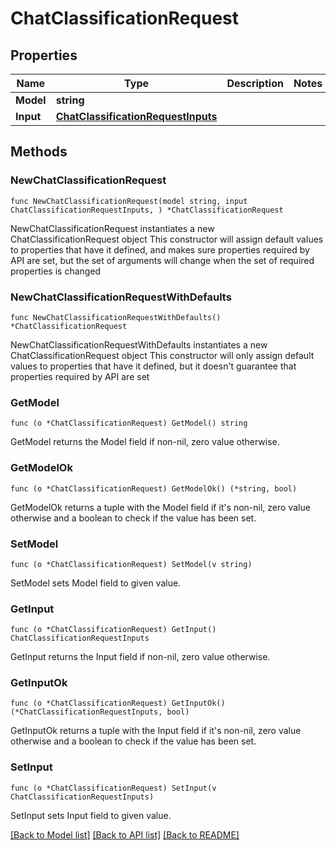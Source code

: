 # ChatClassificationRequest

## Properties

Name | Type | Description | Notes
------------ | ------------- | ------------- | -------------
**Model** | **string** |  | 
**Input** | [**ChatClassificationRequestInputs**](ChatClassificationRequestInputs.md) |  | 

## Methods

### NewChatClassificationRequest

`func NewChatClassificationRequest(model string, input ChatClassificationRequestInputs, ) *ChatClassificationRequest`

NewChatClassificationRequest instantiates a new ChatClassificationRequest object
This constructor will assign default values to properties that have it defined,
and makes sure properties required by API are set, but the set of arguments
will change when the set of required properties is changed

### NewChatClassificationRequestWithDefaults

`func NewChatClassificationRequestWithDefaults() *ChatClassificationRequest`

NewChatClassificationRequestWithDefaults instantiates a new ChatClassificationRequest object
This constructor will only assign default values to properties that have it defined,
but it doesn't guarantee that properties required by API are set

### GetModel

`func (o *ChatClassificationRequest) GetModel() string`

GetModel returns the Model field if non-nil, zero value otherwise.

### GetModelOk

`func (o *ChatClassificationRequest) GetModelOk() (*string, bool)`

GetModelOk returns a tuple with the Model field if it's non-nil, zero value otherwise
and a boolean to check if the value has been set.

### SetModel

`func (o *ChatClassificationRequest) SetModel(v string)`

SetModel sets Model field to given value.


### GetInput

`func (o *ChatClassificationRequest) GetInput() ChatClassificationRequestInputs`

GetInput returns the Input field if non-nil, zero value otherwise.

### GetInputOk

`func (o *ChatClassificationRequest) GetInputOk() (*ChatClassificationRequestInputs, bool)`

GetInputOk returns a tuple with the Input field if it's non-nil, zero value otherwise
and a boolean to check if the value has been set.

### SetInput

`func (o *ChatClassificationRequest) SetInput(v ChatClassificationRequestInputs)`

SetInput sets Input field to given value.



[[Back to Model list]](../README.md#documentation-for-models) [[Back to API list]](../README.md#documentation-for-api-endpoints) [[Back to README]](../README.md)


